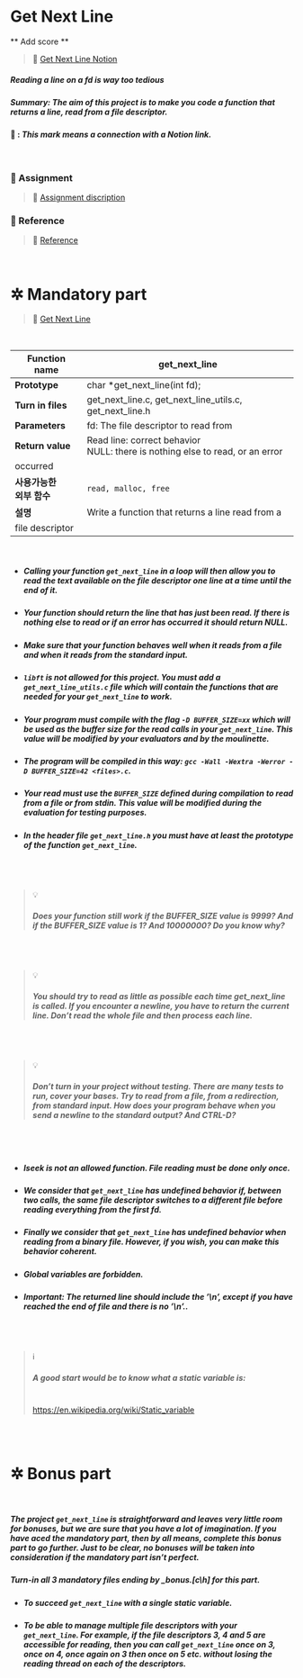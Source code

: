 # **Get Next Line**

** Add score **

> 🔗 [Get Next Line Notion](https://dogpark-42cursus.notion.site/Get-Next-Line-1b3a739678164fad83079944463c942b)

##### Reading a line on a fd is way too tedious

##### _Summary: The aim of this project is to make you code a function that returns a line, read from a file descriptor._

#### 🔗 : _This mark means a connection with a **Notion link**._

<br>

### 📄 Assignment

> 🔗 [Assignment discription](https://dogpark-42cursus.notion.site/Assignment-6ec0805a79d748dc93f67666ae2bd05e)

### 📌 Reference

> 🔗 [Reference](https://dogpark-42cursus.notion.site/Reference-7ffdfc7679294dddb40e364cf1074d49)

<br>

# ✲ Mandatory part

> 🔗 [Get Next Line](https://dogpark-42cursus.notion.site/Mandatory-Part-Get-Next-Line-c6b1844ab08a4ee3a8564c72c8db9f20)

<br>

| **Function name**            | get_next_line                                                                     |
| ---------------------------- | --------------------------------------------------------------------------------- |
| **Prototype**                | char \*get_next_line(int fd);                                                     |
| **Turn in files**            | get_next_line.c, get_next_line_utils.c, get_next_line.h                           |
| **Parameters**               | fd: The file descriptor to read from                                              |
| **Return value**             | Read line: correct behavior <br> NULL: there is nothing else to read, or an error |
| occurred                     |
| **사용가능한 <br>외부 함수** | `read, malloc, free`                                                              |
| **설명**                     | Write a function that returns a line read from a                                  |
| file descriptor              |

<br>

- ##### _Calling your function `get_next_line` in a loop will then allow you to read the text available on the file descriptor one line at a time until the end of it._

- ##### _Your function should return the line that has just been read. If there is nothing else to read or if an error has occurred it should return NULL._

- ##### _Make sure that your function behaves well when it reads from a file and when it reads from the standard input._

- ##### _`libft` is not allowed for this project. You must add a `get_next_line_utils.c` file which will contain the functions that are needed for your `get_next_line` to work._

- ##### _Your program must compile with the flag `-D BUFFER_SIZE=xx` which will be used as the buffer size for the read calls in your `get_next_line`. This value will be modified by your evaluators and by the moulinette._

- ##### _The program will be compiled in this way: `gcc -Wall -Wextra -Werror -D BUFFER_SIZE=42 <files>.c`._

- ##### _Your read must use the `BUFFER_SIZE` defined during compilation to read from a file or from stdin. This value will be modified during the evaluation for testing purposes._

- ##### _In the header file `get_next_line.h` you must have at least the prototype of the function `get_next_line`._

<br>
<br>

> 💡 <br>
>
> ##### _Does your function still work if the BUFFER_SIZE value is 9999? And if the BUFFER_SIZE value is 1? And 10000000? Do you know why?_

<br>
<br>

> 💡 <br>
>
> ##### _You should try to read as little as possible each time get_next_line is called. If you encounter a newline, you have to return the current line. Don’t read the whole file and then process each line._

<br>
<br>

> 💡 <br>
>
> ##### _Don’t turn in your project without testing. There are many tests to run, cover your bases. Try to read from a file, from a redirection, from standard input. How does your program behave when you send a newline to the standard output? And CTRL-D?_

<br>
<br>

- ##### _lseek is not an allowed function. File reading must be done only once._

- ##### _We consider that `get_next_line` has undefined behavior if, between two calls, the same file descriptor switches to a different file before reading everything from the first fd._

- ##### _Finally we consider that `get_next_line` has undefined behavior when reading from a binary file. However, if you wish, you can make this behavior coherent._

- ##### _Global variables are forbidden._

- ##### _Important: The returned line should include the ’\n’, except if you have reached the end of file and there is no ’\n’.._

<br>
<br>

> ℹ️ <br>
>
> ##### _A good start would be to know what a static variable is:_
>
> <br> https://en.wikipedia.org/wiki/Static_variable

<br>
<br>

# ✲ Bonus part

<br>

##### _The project `get_next_line` is straightforward and leaves very little room for bonuses, but we are sure that you have a lot of imagination. If you have aced the mandatory part, then by all means, complete this bonus part to go further. Just to be clear, no bonuses will be taken into consideration if the mandatory part isn’t perfect._

##### _Turn-in all 3 mandatory files ending by \_bonus.[c\h] for this part._

- ##### _To succeed `get_next_line` with a single static variable._

- ##### _To be able to manage multiple file descriptors with your `get_next_line`. For example, if the file descriptors 3, 4 and 5 are accessible for reading, then you can call `get_next_line` once on 3, once on 4, once again on 3 then once on 5 etc. without losing the reading thread on each of the descriptors._
